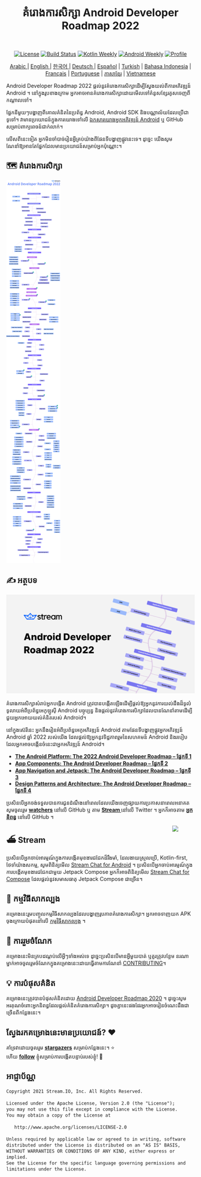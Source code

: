 <h1 align="center">គំរោងការសិក្សា Android Developer Roadmap 2022</h1></br>

<p align="center">
  <a href="https://opensource.org/licenses/Apache-2.0"><img alt="License" src="https://img.shields.io/badge/License-Apache%202.0-blue.svg"/></a>
  <a href="https://github.com/skydoves/android-developer-roadmap/actions/workflows/build.yml"><img alt="Build Status" src="https://github.com/skydoves/android-developer-roadmap/actions/workflows/build.yml/badge.svg"/></a>
  <a href="https://mailchi.mp/kotlinweekly/kotlin-weekly-279"><img alt="Kotlin Weekly" src="https://skydoves.github.io/badges/kotlin-weekly2.svg"/></a>
  <a href="https://androidweekly.net/issues/issue-495"><img alt="Android Weekly" src="https://skydoves.github.io/badges/android-weekly.svg"/></a>
  <a href="https://github.com/skydoves"><img alt="Profile" src="https://skydoves.github.io/badges/skydoves.svg"/></a>
</p>
<p align="center">
<a href="/README_AR.md" target="_blank"> Arabic </a> | <a href="/README.md" target="_blank"> English </a> | <a href="/README_KR.md" target="_blank"> 한국어 </a> | <a href="/README_DE.md" target="_blank"> Deutsch </a>| <a href="/README_ES.md" target="_blank"> Español</a> | <a href="/README_TR.md" target="_blank"> Turkish</a> | <a href="/README_ID.md" target="_blank"> Bahasa Indonesia</a> | <a href="/README_FR.md" target="_blank"> Français</a> | <a href="/README_PT.md" target="_blank"> Portuguese</a> | <a href="/README_KHM.md" target="_blank">ភាសាខ្មែរ</a> | <a href="/README_VI.md" target="_blank">Vietnamese</a>
</p>


Android Developer Roadmap 2022 ផ្តល់នូវគំរោងការសិក្សាដើម្បីស្វែងយល់ពីការអភិវឌ្ឍន៍ Android ។ នៅក្នុងរូបខាងក្រោម អ្នកអាចអានគំរោងការសិក្សាដោយមើលទៅគំនូសខ្សែរគូសចេញពីកណ្តាលទៅ។

ផ្នែកនីមួយៗបង្ហាញពីគោលគំនិតនៃប្រព័ន្ធ Android, Android SDK និងបណ្ណាល័យដែលប្រើជាទូទៅ។ វាមានប្រយោជន៍ក្នុងការយោងទៅលើ [ឯកសារយោងអ្នកអភិវឌ្ឍន៍ Android](https://developer.android.com/reference) ឬ GitHub សម្រាប់ពាក្យពេចន៍ជាក់លាក់។

លើសពីនេះទៀត អ្នកមិនចាំបាច់រៀនអ្វីគ្រប់យ៉ាងពីផែនទីបង្ហាញផ្លូវនេះទេ។ ដូច្នេះ យើងសូមណែនាំឱ្យអានតែផ្នែកដែលមានប្រយោជន៍សម្រាប់អ្នកប៉ុណ្ណោះ។

## 🗺 គំរោងការសិក្សា

![feuille de route](https://raw.githubusercontent.com/skydoves/android-developer-roadmap/main/images/android_developer_roadmap.png)

## ✍️ អត្ថបទ

<a href="https://getstream.io/blog/android-developer-roadmap/"><img src="images/article.png" /></a><br>

គំរោងការសិក្សាសំរាប់អ្នកបង្កេីត Android ត្រូវបានបង្កេីតឡើងដើម្បីផ្តល់ឱ្យអ្នកនូវការយល់ដឹងដ៏ទូលំទូលាយអំពីប្រព័ន្ធអេកូឡូស៊ី Android បច្ចុប្បន្ន និងផ្តល់នូវគំរោងការសិក្សាដែលបានណែនាំតាមដើម្បីជួយអ្នកអោយយល់គំនិតរបស់ Android។<br>

នៅក្នុងស៊េរីនេះ អ្នកនឹងរៀនអំពីប្រព័ន្ធអេកូអភិវឌ្ឍន៍ Android តាមផែនទីបង្ហាញផ្លូវអ្នកអភិវឌ្ឍន៍ Android ឆ្នាំ 2022 របស់យើង ដែលផ្តល់ឱ្យអ្នកនូវទិដ្ឋភាពរួមនៃសហគមន៍ Android និងរបៀបដែលអ្នកអាចបង្កេីនចំនេះជាអ្នកអភិវឌ្ឍន៍ Android។

- **[The Android Platform: The 2022 Android Developer Roadmap – ផ្នែកទី 1](https://getstream.io/blog/android-developer-roadmap/)**
- **[App Components: The Android Developer Roadmap – ផ្នែកទី 2](https://getstream.io/blog/android-developer-roadmap-part-2/)**
- **[App Navigation and Jetpack: The Android Developer Roadmap – ផ្នែកទី 3](https://getstream.io/blog/android-developer-roadmap-part-3/)**
- **[Design Patterns and Architecture: The Android Developer Roadmap – ផ្នែកទី 4](https://getstream.io/blog/design-patterns-and-architecture-the-android-developer-roadmap-part-4/)**

ប្រសិនបើអ្នកចង់ទទួលបានការជូនដំណឹងនៅពេលដែលយើងចេញផ្សាយការប្រកាសនាពេលអនាគត សូមចូលរួម **[watchers](https://github.com/skydoves/android-developer-roadmap/watchers)** នៅលើ GitHub ឬ តាម **[Stream ](https://twitter.com/getstream_io)** នៅលើ Twitter ។ អ្នកក៏អាចតាម __[អ្នកនិពន្ធ](https://github.com/skydoves)__ នៅលើ GitHub ។

<a href="https://getstream.io/tutorials/android-chat?utm_source=Github&utm_medium=Github_Repo_Content_Ad&utm_content=Developer&utm_campaign=2022AndroidDeveloperRoadmap&utm_term=DevRelOss">
<img src="https://user-images.githubusercontent.com/24237865/138428440-b92e5fb7-89f8-41aa-96b1-71a5486c5849.png" align="right" width="12%"/>
</a>

## ⛴ Stream

ប្រសិនបើអ្នកចាប់អារម្មណ៍ក្នុងការបង្កើតមុខងារជជែកដ៏រឹងមាំ, ដែលងាយស្រួលប្រើ, Kotlin-first, ថែទាំយ៉ាងសកម្ម, សូមពិនិត្យមើល [Stream Chat for Android](https://getstream.io/tutorials/android-chat) ។ ប្រសិនបើអ្នកចាប់អារម្មណ៍ក្នុងការបង្កើតមុខងារជជែកជាមួយ Jetpack Compose អ្នកក៏អាចពិនិត្យមើល [Stream Chat for Compose](https://getstream.io/chat/compose/tutorial/) ដែលផ្តល់នូវសមាសធាតុ Jetpack Compose ជាច្រើន។

## 📱 កម្មវិធីសាកល្បង

គម្រោងនេះរួមបញ្ចូលកម្មវិធីសាកល្បងដែលបង្ហាញរូបភាពគំរោងការសិក្សា។ អ្នកអាចទាញយក APK ចុងក្រោយបំផុតនៅលើ [កម្មវិធីសាកល្បង](https://github.com/skydoves/android-developer-roadmap/releases) ។

## 🤝 ការរួមចំណែក

គម្រោងនេះមិនគ្របដណ្តប់លើអ្វីៗទាំងអស់ទេ ដូច្នេះប្រសិនបើមានអ្វីមួយបាត់ ឬគួរត្រូវបន្ថែម នរណាម្នាក់អាចចូលរួមចំណែកក្នុងគម្រោងនេះដោយធ្វើតាមការណែនាំ [CONTRIBUTING](CONTRIBUTING.md)។

## 💡 ការបំផុសគំនិត

គម្រោងនេះត្រូវបានបំផុសគំនិតដោយ [Android Developer Roadmap 2020](https://github.com/mobile-roadmap/android-developer-roadmap) ។ ដូច្នេះសូមអរគុណចំពោះអ្នកនិពន្ធដែលផ្តល់គំនិតគំរោងការសិក្សា។ ដូចគ្នានេះផងដែរអ្នកអាចរៀនចំណេះដឹងជាច្រើនពីកន្លែងនេះ។

## ស្វែងរកគម្រោងនេះមានប្រយោជន៍? ❤️

គាំទ្រវាដោយចូលរួម __[stargazers](https://github.com/skydoves/android-developer-roadmap/stargazers)__ សម្រាប់កន្លែងនេះ។ ⭐ <br>
ហើយ __[follow](https://github.com/skydoves)__ ខ្ញុំសម្រាប់ការបង្កើតបន្ទាប់របស់ខ្ញុំ! 🤩

## អាជ្ញាប័ណ្ណ
```
Copyright 2021 Stream.IO, Inc. All Rights Reserved.

Licensed under the Apache License, Version 2.0 (the "License");
you may not use this file except in compliance with the License.
You may obtain a copy of the License at

   http://www.apache.org/licenses/LICENSE-2.0

Unless required by applicable law or agreed to in writing, software
distributed under the License is distributed on an "AS IS" BASIS,
WITHOUT WARRANTIES OR CONDITIONS OF ANY KIND, either express or implied.
See the License for the specific language governing permissions and
limitations under the License.
```
